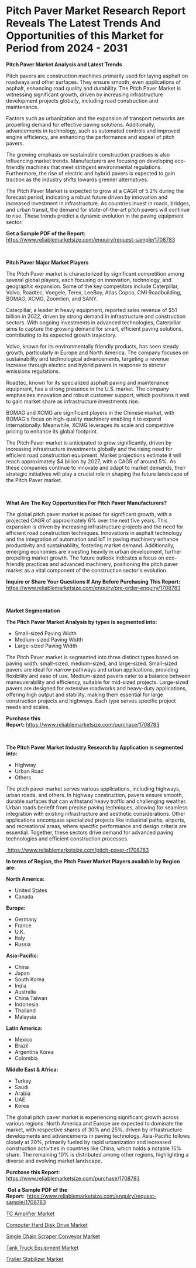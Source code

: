 <p><h1>Pitch Paver Market Research Report Reveals The Latest Trends And Opportunities of this Market for Period from 2024 - 2031</h1></p><p><strong>Pitch Paver Market Analysis and Latest Trends</strong></p>
<p><p>Pitch pavers are construction machines primarily used for laying asphalt on roadways and other surfaces. They ensure smooth, even applications of asphalt, enhancing road quality and durability. The Pitch Paver Market is witnessing significant growth, driven by increasing infrastructure development projects globally, including road construction and maintenance. </p><p>Factors such as urbanization and the expansion of transport networks are propelling demand for effective paving solutions. Additionally, advancements in technology, such as automated controls and improved engine efficiency, are enhancing the performance and appeal of pitch pavers. </p><p>The growing emphasis on sustainable construction practices is also influencing market trends. Manufacturers are focusing on developing eco-friendly machines that meet stringent environmental regulations. Furthermore, the rise of electric and hybrid pavers is expected to gain traction as the industry shifts towards greener alternatives.</p><p>The Pitch Paver Market is expected to grow at a CAGR of 5.2% during the forecast period, indicating a robust future driven by innovation and increased investment in infrastructure. As countries invest in roads, bridges, and urban transit, the demand for state-of-the-art pitch pavers will continue to rise. These trends predict a dynamic evolution in the paving equipment sector.</p></p>
<p><strong>Get a Sample PDF of the Report:&nbsp;</strong> <a href="https://www.reliablemarketsize.com/enquiry/request-sample/1708783?utm_campaign=1510&utm_medium=2&utm_source=Github&utm_content=ia&utm_term=21102024&utm_id=pitch-paver">https://www.reliablemarketsize.com/enquiry/request-sample/1708783</a></p>
<p>&nbsp;</p>
<p><strong>Pitch Paver Major Market Players</strong></p>
<p><p>The Pitch Paver market is characterized by significant competition among several global players, each focusing on innovation, technology, and geographic expansion. Some of the key competitors include Caterpillar, Volvo, Roadtec, Voegele, Terex, LeeBoy, Atlas Copco, CMI Roadbuilding, BOMAG, XCMG, Zoomlion, and SANY.</p><p>Caterpillar, a leader in heavy equipment, reported sales revenue of $51 billion in 2022, driven by strong demand in infrastructure and construction sectors. With ongoing investments in advanced technologies, Caterpillar aims to capture the growing demand for smart, efficient paving solutions, contributing to its expected growth trajectory.</p><p>Volvo, known for its environmentally friendly products, has seen steady growth, particularly in Europe and North America. The company focuses on sustainability and technological advancements, targeting a revenue increase through electric and hybrid pavers in response to stricter emissions regulations.</p><p>Roadtec, known for its specialized asphalt paving and maintenance equipment, has a strong presence in the U.S. market. The company emphasizes innovation and robust customer support, which positions it well to gain market share as infrastructure investments rise.</p><p>BOMAG and XCMG are significant players in the Chinese market, with BOMAG's focus on high-quality machinery enabling it to expand internationally. Meanwhile, XCMG leverages its scale and competitive pricing to enhance its global footprint.</p><p>The Pitch Paver market is anticipated to grow significantly, driven by increasing infrastructure investments globally and the rising need for efficient road construction equipment. Market projections estimate it will reach approximately $4 billion by 2027, with a CAGR of around 5%. As these companies continue to innovate and adapt to market demands, their strategic initiatives will play a crucial role in shaping the future landscape of the Pitch Paver market.</p></p>
<p>&nbsp;</p>
<p><strong>What Are The Key Opportunities For Pitch Paver Manufacturers?</strong></p>
<p><p>The global pitch paver market is poised for significant growth, with a projected CAGR of approximately 6% over the next five years. This expansion is driven by increasing infrastructure projects and the need for efficient road construction techniques. Innovations in asphalt technology and the integration of automation and IoT in paving machinery enhance productivity and sustainability, fostering market demand. Additionally, emerging economies are investing heavily in urban development, further propelling market growth. The future outlook indicates a focus on eco-friendly practices and advanced machinery, positioning the pitch paver market as a vital component of the construction sector's evolution.</p></p>
<p><strong>Inquire or Share Your Questions If Any Before Purchasing This Report:</strong> <a href="https://www.reliablemarketsize.com/enquiry/pre-order-enquiry/1708783?utm_campaign=1510&utm_medium=2&utm_source=Github&utm_content=ia&utm_term=21102024&utm_id=pitch-paver">https://www.reliablemarketsize.com/enquiry/pre-order-enquiry/1708783</a></p>
<p>&nbsp;</p>
<p><strong>Market Segmentation</strong></p>
<p><strong>The Pitch Paver Market Analysis by types is segmented into:</strong></p>
<p><ul><li>Small-sized Paving Width</li><li>Medium-sized Paving Width</li><li>Large-sized Paving Width</li></ul></p>
<p><p>The Pitch Paver market is segmented into three distinct types based on paving width: small-sized, medium-sized, and large-sized. Small-sized pavers are ideal for narrow pathways and urban applications, providing flexibility and ease of use. Medium-sized pavers cater to a balance between maneuverability and efficiency, suitable for mid-sized projects. Large-sized pavers are designed for extensive roadworks and heavy-duty applications, offering high output and stability, making them essential for large construction projects and highways. Each type serves specific project needs and scales.</p></p>
<p><strong>Purchase this Report:&nbsp;</strong><a href="https://www.reliablemarketsize.com/purchase/1708783?utm_campaign=1510&utm_medium=2&utm_source=Github&utm_content=ia&utm_term=21102024&utm_id=pitch-paver">https://www.reliablemarketsize.com/purchase/1708783</a></p>
<p>&nbsp;</p>
<p><strong>The Pitch Paver Market Industry Research by Application is segmented into:</strong></p>
<p><ul><li>Highway</li><li>Urban Road</li><li>Others</li></ul></p>
<p><p>The pitch paver market serves various applications, including highways, urban roads, and others. In highway construction, pavers ensure smooth, durable surfaces that can withstand heavy traffic and challenging weather. Urban roads benefit from precise paving techniques, allowing for seamless integration with existing infrastructure and aesthetic considerations. Other applications encompass specialized projects like industrial paths, airports, and recreational areas, where specific performance and design criteria are essential. Together, these sectors drive demand for advanced paving technologies and efficient construction processes.</p></p>
<p><a href="https://www.reliablemarketsize.com/pitch-paver-r1708783?utm_campaign=1510&utm_medium=2&utm_source=Github&utm_content=ia&utm_term=21102024&utm_id=pitch-paver">&nbsp;https://www.reliablemarketsize.com/pitch-paver-r1708783</a></p>
<p><strong>In terms of Region, the Pitch Paver Market Players available by Region are:</strong></p>
<p>
    <p> <strong> North America: </strong>
        <ul>
            <li>United States</li>
            <li>Canada</li>
        </ul>
        </p> 
    <p> <strong> Europe: </strong>
        <ul>
            <li>Germany</li>
            <li>France</li>
            <li>U.K.</li>
            <li>Italy</li>
            <li>Russia</li>
        </ul>
        </p> 
    <p> <strong> Asia-Pacific: </strong>
        <ul>
            <li>China</li>
            <li>Japan</li>
            <li>South Korea</li>
            <li>India</li>
            <li>Australia</li>
            <li>China Taiwan</li>
            <li>Indonesia</li>
            <li>Thailand</li>
            <li>Malaysia</li>
        </ul>
        </p> 
    <p> <strong> Latin America: </strong>
        <ul>
            <li>Mexico</li>
            <li>Brazil</li>
            <li>Argentina Korea</li>
            <li>Colombia</li>
        </ul>
        </p> 
    <p> <strong> Middle East & Africa: </strong>
        <ul>
            <li>Turkey</li>
            <li>Saudi</li>
            <li>Arabia</li>
            <li>UAE</li>
            <li>Korea</li>
        </ul>
    </p>
    </p>
<p><p>The global pitch paver market is experiencing significant growth across various regions. North America and Europe are expected to dominate the market, with respective shares of 30% and 25%, driven by infrastructure developments and advancements in paving technology. Asia-Pacific follows closely at 20%, primarily fueled by rapid urbanization and increased construction activities in countries like China, which holds a notable 15% share. The remaining 10% is distributed among other regions, highlighting a diverse and evolving market landscape.</p></p>
<p><strong>Purchase this Report: </strong><a href="https://www.reliablemarketsize.com/purchase/1708783?utm_campaign=1510&utm_medium=2&utm_source=Github&utm_content=ia&utm_term=21102024&utm_id=pitch-paver">https://www.reliablemarketsize.com/purchase/1708783</a></p>
<p>&nbsp;<strong>Get a Sample PDF of the Report:&nbsp;&nbsp;</strong><a href="https://www.reliablemarketsize.com/enquiry/request-sample/1708783?utm_campaign=1510&utm_medium=2&utm_source=Github&utm_content=ia&utm_term=21102024&utm_id=pitch-paver">https://www.reliablemarketsize.com/enquiry/request-sample/1708783</a></p>
<p><strong></strong></p>
<p><p><a href="https://www.linkedin.com/pulse/tc-amplifier-market-industry-trends-forecast-period-from-so0wf?utm_campaign=1510&utm_medium=2&utm_source=Github&utm_content=ia&utm_term=21102024&utm_id=pitch-paver">TC Amplifier Market</a></p><p><a href="https://www.linkedin.com/pulse/investing-computer-hard-disk-drive-market-trends-leading-products-7dhtf?utm_campaign=1510&utm_medium=2&utm_source=Github&utm_content=ia&utm_term=21102024&utm_id=pitch-paver">Computer Hard Disk Drive Market</a></p><p><a href="https://github.com/FassouRP/Market-Research-Report-List-6/blob/main/single-chain-scraper-conveyor-market.md?utm_campaign=1510&utm_medium=2&utm_source=Github&utm_content=ia&utm_term=21102024&utm_id=pitch-paver">Single Chain Scraper Conveyor Market</a></p><p><a href="https://www.linkedin.com/pulse/insights-tank-truck-equipment-market-players-size-geographical-getif?utm_campaign=1510&utm_medium=2&utm_source=Github&utm_content=ia&utm_term=21102024&utm_id=pitch-paver">Tank Truck Equipment Market</a></p><p><a href="https://issuu.com/reportprime-2/docs/trailer-stabilizer-market-size-2030_2c71ac6b3ffa5a?utm_campaign=1510&utm_medium=2&utm_source=Github&utm_content=ia&utm_term=21102024&utm_id=pitch-paver">Trailer Stabilizer Market</a></p></p>